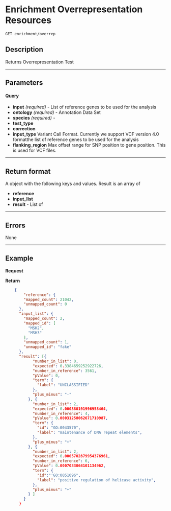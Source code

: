 # Enrichment Overrepresentation Resources

    GET enrichment/overrep

## Description
Returns Overrepresentation Test

***

## Parameters

#### Query
- **input** _(required)_ - List of reference genes to be used for the analysis
- **ontology** _(required)_ - Annotation Data Set
- **species**  _(required)_ -
- **test_type**
- **correction**
- **input_type**  Variant Call Format. Currently we support VCF version 4.0 formatthe list of reference genes to be used for the analysis
- **flanking_region** Max offset range for SNP position to gene position.  This is used for VCF files.

***

## Return format
A object with the following keys and values. Result is an array of

- **reference**
- **input_list**
- **result** -  List of 

***

## Errors
None

***

## Example
**Request**


**Return** 
``` json
    {
        "reference": {
        "mapped_count": 21042,
        "unmapped_count": 0
      },
      "input_list": {
        "mapped_count": 2,
        "mapped_id": [
          "MSH2",
          "MSH3"
        ],
        "unmapped_count": 1,
        "unmapped_id": "fake"
      },
      "result": [{
            "number_in_list": 0,
            "expected": 0.3384659252922726,
            "number_in_reference": 3561,
            "pValue": 0,
            "term": {
              "label": "UNCLASSIFIED"
            },
            "plus_minus": "-"
          }, {
            "number_in_list": 2,
            "expected": 0.000380191996958464,
            "number_in_reference": 4,
            "pValue": 0.00031258062671710987,
            "term": {
              "id": "GO:0043570",
              "label": "maintenance of DNA repeat elements",
            },
            "plus_minus": "+"
          }, {
            "number_in_list": 2,
            "expected": 0.0005702879954376961,
            "number_in_reference": 6,
            "pValue": 0.0007033064101134962,
            "term": {
              "id":"'GO:0051096",
              "label": "positive regulation of helicase activity",
            },
            "plus_minus": "+"
          } ]
        }
      }
```
